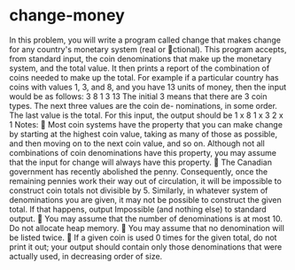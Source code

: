 # change-money

In this problem, you will write a program called change that makes change for any country's
monetary system (real or ctional). This program accepts, from standard input, the coin
denominations that make up the monetary system, and the total value. It then prints a
report of the combination of coins needed to make up the total. For example if a particular
country has coins with values 1, 3, and 8, and you have 13 units of money, then the input
would be as follows:
3
8
1
3
13
The initial 3 means that there are 3 coin types. The next three values are the coin de-
nominations, in some order. The last value is the total. For this input, the output should
be
1 x 8
1 x 3
2 x 1
Notes:
 Most coin systems have the property that you can make change by starting at the
highest coin value, taking as many of those as possible, and then moving on to the next
coin value, and so on. Although not all combinations of coin denominations have this
property, you may assume that the input for change will always have this property.
 The Canadian government has recently abolished the penny. Consequently, once the
remaining pennies work their way out of circulation, it will be impossible to construct
coin totals not divisible by 5. Similarly, in whatever system of denominations you are
given, it may not be possible to construct the given total. If that happens, output
Impossible (and nothing else) to standard output.
 You may assume that the number of denominations is at most 10. Do not allocate heap
memory.
 You may assume that no denomination will be listed twice.
 If a given coin is used 0 times for the given total, do not print it out; your output should
contain only those denominations that were actually used, in decreasing order of size.
